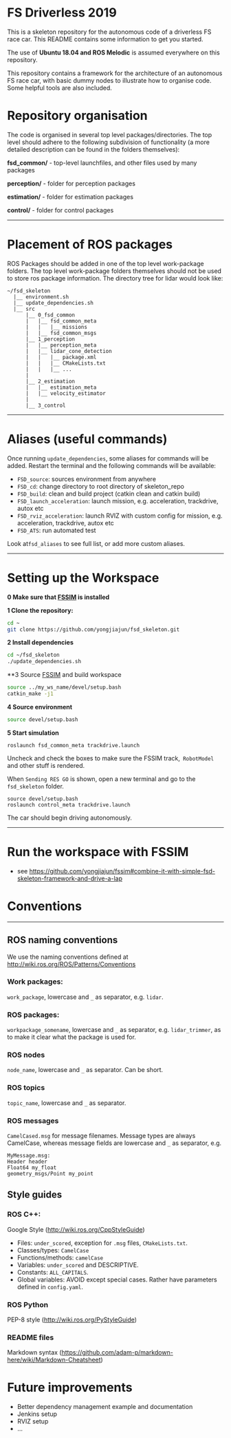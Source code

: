 # FS Driverless 2019

This is a skeleton repository for the autonomous code of a driverless FS race car. This README contains some information to get you started.

The use of **Ubuntu 18.04 and ROS Melodic** is assumed everywhere on this repository.

This repository contains a framework for the architecture of an autonomous FS race car, with basic dummy nodes to illustrate how to organise code. Some helpful tools are also included.

# Repository organisation

The code is organised in several top level packages/directories. The top level should adhere to the following subdivision of functionality (a more detailed description can be found in the folders themselves):

**fsd_common/** - top-level launchfiles, and other files used by many packages

**perception/** - folder for perception packages

**estimation/** - folder for estimation packages

**control/** - folder for control packages

- - - -

# Placement of ROS packages
ROS Packages should be added in one of the top level work-package folders. The top level work-package folders themselves should not be used to store ros package information. The directory tree for lidar would look like:

```
~/fsd_skeleton
  |__ environment.sh
  |__ update_dependencies.sh
  |__ src
      |__ 0_fsd_common
      |   |__ fsd_common_meta
      |   |   |__ missions
      |   |__ fsd_common_msgs
      |__ 1_perception
      |   |__ perception_meta
      |   |__ lidar_cone_detection
      |   |   |__ package.xml
      |   |   |__ CMakeLists.txt
      |   |   |__ ...
      |
      |__ 2_estimation
      |   |__ estimation_meta
      |   |__ velocity_estimator
      |
      |__ 3_control
```
- - - -

# Aliases (useful commands)
Once running `update_dependencies`, some aliases for commands will be added. Restart the terminal and the following commands will be available:
* `FSD_source`: sources environment from anywhere
* `FSD_cd`: change directory to root directory of skeleton_repo
* `FSD_build`: clean and build project (catkin clean and catkin build)
* `FSD_launch_acceleration`: launch mission, e.g. acceleration, trackdrive, autox etc
* `FSD_rviz_acceleration`: launch RVIZ with custom config for mission, e.g. acceleration, trackdrive, autox etc 
* `FSD_ATS`: run automated test

Look at`fsd_aliases` to see full list, or add more custom aliases.
- - - -

# Setting up the Workspace
**0 Make sure that [FSSIM](https://github.com/yongjiajun/FSSIM) is installed**

**1 Clone the repository:**

```bash
cd ~
git clone https://github.com/yongjiajun/fsd_skeleton.git
```
**2 Install dependencies**

```bash
cd ~/fsd_skeleton
./update_dependencies.sh
```

**3 Source [FSSIM](https://github.com/yongjiajun/FSSIM) and build workspace

```bash
source ../my_ws_name/devel/setup.bash
catkin_make -j1
```

**4 Source environment**

```bash
source devel/setup.bash
```

**5 Start simulation**

```
roslaunch fsd_common_meta trackdrive.launch
```
Uncheck and check the boxes to make sure the FSSIM track,` RobotModel` and other stuff is rendered.

When `Sending RES GO` is shown, open a new terminal and go to the `fsd_skeleton` folder.

```
source devel/setup.bash
roslaunch control_meta trackdrive.launch
```
The car should begin driving autonomously.
- - - -

# Run the workspace with FSSIM
* see https://github.com/yongjiajun/fssim#combine-it-with-simple-fsd-skeleton-framework-and-drive-a-lap

# Conventions
- - - -
## ROS naming conventions
We use the naming conventions defined at http://wiki.ros.org/ROS/Patterns/Conventions
### Work packages:
`work_package`, lowercase and `_` as separator, e.g. `lidar`.
### ROS packages:
`workpackage_somename`, lowercase and `_` as separator, e.g. `lidar_trimmer`, as to make it clear what the package is used for.
### ROS nodes
`node_name`, lowercase and `_` as separator. Can be short.
### ROS topics
`topic_name`, lowercase and `_` as separator.
### ROS messages
`CamelCased.msg` for message filenames. Message types are always CamelCase, whereas message fields are lowercase and `_` as separator, e.g.
```
MyMessage.msg:
Header header
Float64 my_float
geometry_msgs/Point my_point
```

## Style guides
### ROS C++:
Google Style (http://wiki.ros.org/CppStyleGuide)

* Files: `under_scored`, exception for `.msg` files, `CMakeLists.txt`.
* Classes/types: `CamelCase`
* Functions/methods: `camelCase`
* Variables: `under_scored` and DESCRIPTIVE.
* Constants: `ALL_CAPITALS`.
* Global variables: AVOID except special cases. Rather have parameters defined in `config.yaml`.

### ROS Python
PEP-8 style (http://wiki.ros.org/PyStyleGuide)

### README files
Markdown syntax (https://github.com/adam-p/markdown-here/wiki/Markdown-Cheatsheet)

# Future improvements

* Better dependency management example and documentation
* Jenkins setup
* RVIZ setup
* ...
